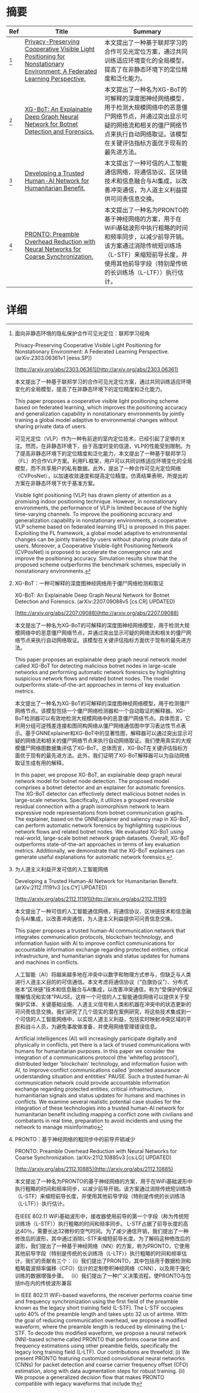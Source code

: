 # 摘要

| Ref | Title | Summary |
| --- | --- | --- |
| [^1] | [Privacy-Preserving Cooperative Visible Light Positioning for Nonstationary Environment: A Federated Learning Perspective.](http://arxiv.org/abs/2303.06361) | 本文提出了一种基于联邦学习的合作可见光定位方案，通过共同训练适应环境变化的全局模型，提高了在非静态环境下的定位精度和泛化能力。 |
| [^2] | [XG-BoT: An Explainable Deep Graph Neural Network for Botnet Detection and Forensics.](http://arxiv.org/abs/2207.09088) | 本文提出了一种名为XG-BoT的可解释的深度图神经网络模型，用于检测大规模网络中的恶意僵尸网络节点，并通过突出显示可疑的网络流和相关的僵尸网络节点来执行自动网络取证。该模型在关键评估指标方面优于现有的最先进方法。 |
| [^3] | [Developing a Trusted Human-AI Network for Humanitarian Benefit.](http://arxiv.org/abs/2112.11191) | 本文提出了一种可信的人工智能通信网络，将通信协议、区块链技术和信息融合与AI集成，以改善冲突通信，为人道主义利益提供可问责信息交换。 |
| [^4] | [PRONTO: Preamble Overhead Reduction with Neural Networks for Coarse Synchronization.](http://arxiv.org/abs/2112.10885) | 本文提出了一种名为PRONTO的基于神经网络的方案，用于在WiFi基础波形中执行粗略的时间和频率同步，以减少前导开销。该方案通过消除传统短训练场（L-STF）来缩短前导长度，并使用其他前导字段（特别是传统的长训练场（L-LTF））执行估计。 |

# 详细

[^1]: 面向非静态环境的隐私保护合作可见光定位：联邦学习视角

    Privacy-Preserving Cooperative Visible Light Positioning for Nonstationary Environment: A Federated Learning Perspective. (arXiv:2303.06361v1 [eess.SP])

    [http://arxiv.org/abs/2303.06361](http://arxiv.org/abs/2303.06361)

    本文提出了一种基于联邦学习的合作可见光定位方案，通过共同训练适应环境变化的全局模型，提高了在非静态环境下的定位精度和泛化能力。

    This paper proposes a cooperative visible light positioning scheme based on federated learning, which improves the positioning accuracy and generalization capability in nonstationary environments by jointly training a global model adaptive to environmental changes without sharing private data of users.

    可见光定位（VLP）作为一种有前途的室内定位技术，已经引起了足够的关注。然而，在非静态环境下，由于高度时变的信道，VLP的性能受到限制。为了提高非静态环境下的定位精度和泛化能力，本文提出了一种基于联邦学习（FL）的合作VLP方案。利用FL框架，用户可以共同训练适应环境变化的全局模型，而不共享用户的私有数据。此外，提出了一种合作可见光定位网络（CVPosNet），以加速收敛速度和提高定位精度。仿真结果表明，所提出的方案在非静态环境下优于基准方案。

    Visible light positioning (VLP) has drawn plenty of attention as a promising indoor positioning technique. However, in nonstationary environments, the performance of VLP is limited because of the highly time-varying channels. To improve the positioning accuracy and generalization capability in nonstationary environments, a cooperative VLP scheme based on federated learning (FL) is proposed in this paper. Exploiting the FL framework, a global model adaptive to environmental changes can be jointly trained by users without sharing private data of users. Moreover, a Cooperative Visible-light Positioning Network (CVPosNet) is proposed to accelerate the convergence rate and improve the positioning accuracy. Simulation results show that the proposed scheme outperforms the benchmark schemes, especially in nonstationary environments.
    
[^2]: XG-BoT：一种可解释的深度图神经网络用于僵尸网络检测和取证

    XG-BoT: An Explainable Deep Graph Neural Network for Botnet Detection and Forensics. (arXiv:2207.09088v5 [cs.CR] UPDATED)

    [http://arxiv.org/abs/2207.09088](http://arxiv.org/abs/2207.09088)

    本文提出了一种名为XG-BoT的可解释的深度图神经网络模型，用于检测大规模网络中的恶意僵尸网络节点，并通过突出显示可疑的网络流和相关的僵尸网络节点来执行自动网络取证。该模型在关键评估指标方面优于现有的最先进方法。

    This paper proposes an explainable deep graph neural network model called XG-BoT for detecting malicious botnet nodes in large-scale networks and performing automatic network forensics by highlighting suspicious network flows and related botnet nodes. The model outperforms state-of-the-art approaches in terms of key evaluation metrics.

    本文提出了一种名为XG-BoT的可解释的深度图神经网络模型，用于检测僵尸网络节点。该模型包括一个僵尸网络检测器和一个自动取证的解释器。XG-BoT检测器可以有效地检测大规模网络中的恶意僵尸网络节点。具体而言，它利用分组可逆残差连接和图同构网络从僵尸网络通信图中学习表达性节点表示。基于GNNExplainer和XG-BoT中的显著性图，解释器可以通过突出显示可疑的网络流和相关的僵尸网络节点来执行自动网络取证。我们使用真实的大规模僵尸网络图数据集评估了XG-BoT。总体而言，XG-BoT在关键评估指标方面优于现有的最先进方法。此外，我们证明了XG-BoT解释器可以为自动网络取证生成有用的解释。

    In this paper, we propose XG-BoT, an explainable deep graph neural network model for botnet node detection. The proposed model comprises a botnet detector and an explainer for automatic forensics. The XG-BoT detector can effectively detect malicious botnet nodes in large-scale networks. Specifically, it utilizes a grouped reversible residual connection with a graph isomorphism network to learn expressive node representations from botnet communication graphs. The explainer, based on the GNNExplainer and saliency map in XG-BoT, can perform automatic network forensics by highlighting suspicious network flows and related botnet nodes. We evaluated XG-BoT using real-world, large-scale botnet network graph datasets. Overall, XG-BoT outperforms state-of-the-art approaches in terms of key evaluation metrics. Additionally, we demonstrate that the XG-BoT explainers can generate useful explanations for automatic network forensics.
    
[^3]: 为人道主义利益开发可信的人工智能网络

    Developing a Trusted Human-AI Network for Humanitarian Benefit. (arXiv:2112.11191v3 [cs.CY] UPDATED)

    [http://arxiv.org/abs/2112.11191](http://arxiv.org/abs/2112.11191)

    本文提出了一种可信的人工智能通信网络，将通信协议、区块链技术和信息融合与AI集成，以改善冲突通信，为人道主义利益提供可问责信息交换。

    This paper proposes a trusted human-AI communication network that integrates communication protocols, blockchain technology, and information fusion with AI to improve conflict communications for accountable information exchange regarding protected entities, critical infrastructure, and humanitarian signals and status updates for humans and machines in conflicts.

    人工智能（AI）将越来越多地在冲突中以数字和物理方式参与，但缺乏与人类进行人道主义目的的可信通信。本文考虑将通信协议（“白旗协议”）、分布式账本“区块链”技术和信息融合与AI集成，以改善冲突通信，称为“受保护的保证理解情况和实体”PAUSE。这样一个可信的人工智能通信网络可以提供关于受保护实体、关键基础设施、人道主义信号和人类和机器在冲突中的状态更新的可问责信息交换。我们研究了几个现实的潜在案例研究，将这些技术集成到一个可信的人工智能网络中，以实现人道主义利益，包括实时映射冲突区域的平民和战斗人员，为避免事故做准备，并使用网络管理错误信息。

    Artificial intelligences (AI) will increasingly participate digitally and physically in conflicts, yet there is a lack of trused communications with humans for humanitarian purposes. In this paper we consider the integration of a communications protocol (the 'whiteflag protocol'), distributed ledger 'blockchain' technology, and information fusion with AI, to improve conflict communications called 'protected assurance understanding situation and entitities' PAUSE. Such a trusted human-AI communication network could provide accountable information exchange regarding protected entities, critical infrastructure, humanitiarian signals and status updates for humans and machines in conflicts. We examine several realistic potential case studies for the integration of these technologies into a trusted human-AI network for humanitarian benefit including mapping a conflict zone with civilians and combatants in real time, preparation to avoid incidents and using the network to manage misinformatio
    
[^4]: PRONTO：基于神经网络的粗同步中的前导开销减少

    PRONTO: Preamble Overhead Reduction with Neural Networks for Coarse Synchronization. (arXiv:2112.10885v3 [cs.LG] UPDATED)

    [http://arxiv.org/abs/2112.10885](http://arxiv.org/abs/2112.10885)

    本文提出了一种名为PRONTO的基于神经网络的方案，用于在WiFi基础波形中执行粗略的时间和频率同步，以减少前导开销。该方案通过消除传统短训练场（L-STF）来缩短前导长度，并使用其他前导字段（特别是传统的长训练场（L-LTF））执行估计。

    

    在IEEE 802.11 WiFi基础波形中，接收器使用前导的第一个字段（称为传统短训练场（L-STF））执行粗略的时间和频率同步。 L-STF占据了前导长度的高达40％，需要长达32微秒的空气时间。为了减少通信开销，我们提出了一种修改后的波形，其中通过消除L-STF来缩短前导长度。为了解码这种修改后的波形，我们提出了一种基于神经网络（NN）的方案，称为PRONTO，它使用其他前导字段（特别是传统的长训练场（L-LTF））执行粗略的时间和频率估计。我们的贡献有三个：（i）我们提出了PRONTO，其中包括用于数据检测和粗略载波频率偏移（CFO）估计的定制卷积神经网络（CNN），以及用于强化训练的数据增强步骤。 （ii）我们提出了一种广义决策流程，使PRONTO与包括th在内的传统波形兼容

    In IEEE 802.11 WiFi-based waveforms, the receiver performs coarse time and frequency synchronization using the first field of the preamble known as the legacy short training field (L-STF). The L-STF occupies upto 40% of the preamble length and takes upto 32 us of airtime. With the goal of reducing communication overhead, we propose a modified waveform, where the preamble length is reduced by eliminating the L-STF. To decode this modified waveform, we propose a neural network (NN)-based scheme called PRONTO that performs coarse time and frequency estimations using other preamble fields, specifically the legacy long training field (L-LTF). Our contributions are threefold: (i) We present PRONTO featuring customized convolutional neural networks (CNNs) for packet detection and coarse carrier frequency offset (CFO) estimation, along with data augmentation steps for robust training. (ii) We propose a generalized decision flow that makes PRONTO compatible with legacy waveforms that include th
    

